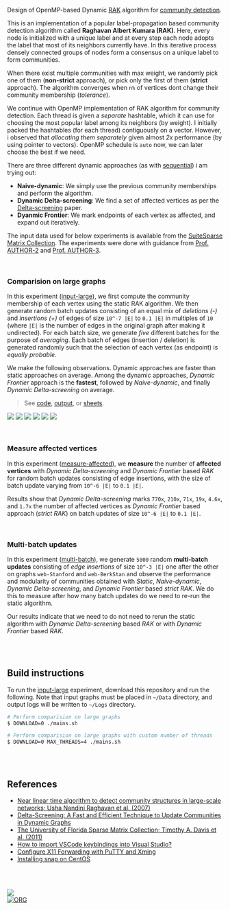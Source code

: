 Design of OpenMP-based Dynamic [RAK] algorithm for [community detection].

This is an implementation of a popular label-propagation based community
detection algorithm called **Raghavan Albert Kumara (RAK)**. Here, every node is
initialized with a unique label and at every step each node adopts the label
that most of its neighbors currently have. In this iterative process densely
connected groups of nodes form a consensus on a unique label to form
communities.

When there exist multiple communities with max weight, we randomly pick one of
them (**non-strict** approach), or pick only the first of them (**strict** approach).
The algorithm converges when `n%` of vertices dont change their community
membership (*tolerance*).

We continue with OpenMP implementation of RAK algorithm for community detection.
Each thread is given a *separate* hashtable, which it can use for choosing the
most popular label among its neighbors (by weight). I initially packed the
hashtables (for each thread) contiguously on a vector. However, i observed that
*allocating them separately* given almost *2x* performance (by using pointer to
vectors). OpenMP schedule is `auto` now, we can later choose the best if we
need.

There are three different dynamic approaches (as with [sequential]) i am trying out:
- **Naive-dynamic**: We simply use the previous community memberships and perform the algorithm.
- **Dynamic Delta-screening**: We find a set of affected vertices as per the [Delta-screening] paper.
- **Dyanmic Frontier**: We mark endpoints of each vertex as affected, and expand out iteratively.

The input data used for below experiments is available from the [SuiteSparse Matrix Collection].
The experiments were done with guidance from [Prof. AUTHOR-2] and
[Prof. AUTHOR-3].

[RAK]: https://arxiv.org/abs/0709.2938
[community detection]: https://en.wikipedia.org/wiki/Community_search
[sequential]: https://github.com/ORG/rak-communities-static-vs-dynamic
[Delta-screening]: https://ieeexplore.ieee.org/document/9384277
[Prof. AUTHOR-3]: https://example.com
[Prof. AUTHOR-2]: https://example.com
[SuiteSparse Matrix Collection]: https://sparse.tamu.edu

<br>


### Comparision on large graphs

In this experiment ([input-large]), we first compute the community membership of
each vertex using the static RAK algorithm. We then generate random batch
updates consisting of an equal mix of *deletions (-)* and  *insertions (+)* of
edges of size `10^-7 |E|` to `0.1 |E|` in multiples of `10` (where `|E|` is the
number of edges in the original graph after making it undirected). For each
batch size, we generate *five* different batches for the purpose of *averaging*.
Each batch of edges (insertion / deletion) is generated randomly such that the
selection of each vertex (as endpoint) is *equally probable*.

We make the following observations. Dynamic approaches are faster than static
approaches on average. Among the dynamic approaches, *Dynamic Frontier* approach
is the **fastest**, followed by *Naive-dynamic*, and finally *Dynamic*
*Delta-screening* on average.

> See
> [code](https://github.com/ORG/rak-communities-openmp-dynamic/tree/input-large),
> [output](https://gist.github.com/wolfram77/ad7dd582d6e57c22c29ee4f24bc82797), or
> [sheets].

[![](https://i.imgur.com/68Ox0yW.png)][sheets]
[![](https://i.imgur.com/pyL1sZa.png)][sheets]
[![](https://i.imgur.com/44xQ8vp.png)][sheets]
[![](https://i.imgur.com/3snKKhY.png)][sheets]
[![](https://i.imgur.com/qA0QZVl.png)][sheets]
[![](https://i.imgur.com/i2yXEbn.png)][sheets]

[input-large]: https://github.com/ORG/rak-communities-openmp-dynamic/tree/input-large
[sheets]: https://docs.google.com/spreadsheets/d/1MG1NlpQ-etbwaENJwSjcq5eUTvsUphi2QfvYbjKnFss/edit?usp=sharing

<br>


### Measure affected vertices

In this experiment ([measure-affected]), we **measure** the number of **affected**
**vertices** with *Dynamic Delta-screening* and *Dynamic Frontier* based *RAK*
for random batch updates consisting of edge insertions, with the size of batch
update varying from `10^-6 |E|` to `0.1 |E|`.

Results show that *Dynamic Delta-screening* marks `770x`, `210x`, `71x`, `19x`,
`4.6x`, and `1.7x` the number of affected vertices as *Dynamic Frontier* based
approach (*strict RAK*) on batch updates of size `10^-6 |E|` to `0.1 |E|`.

[measure-affected]: https://github.com/ORG/rak-communities-openmp-dynamic/tree/measure-affected

<br>


### Multi-batch updates

In this experiment ([multi-batch]), we generate `5000` random **multi-batch**
**updates** consisting of *edge insertions* of size `10^-3 |E|` one after the
other on graphs `web-Stanford` and `web-BerkStan` and observe the performance
and modularity of communities obtained with *Static*, *Naive-dynamic*, *Dynamic*
*Delta-screening*, and *Dynamic Frontier* based *strict RAK*. We do this to
measure after how many batch updates do we need to re-run the static algorithm.

Our results indicate that we need to do not need to rerun the static algorithm
with *Dynamic Delta-screening* based *RAK* or with *Dynamic Frontier* based
*RAK*.

[multi-batch]: https://github.com/ORG/rak-communities-openmp-dynamic/tree/multi-batch

<br>
<br>


## Build instructions

To run the [input-large] experiment, download this repository and run the
following. Note that input graphs must be placed in `~/Data` directory, and
output logs will be written to `~/Logs` directory.

```bash
# Perform comparision on large graphs
$ DOWNLOAD=0 ./mains.sh

# Perform comparision on large graphs with custom number of threads
$ DOWNLOAD=0 MAX_THREADS=4 ./mains.sh
```

<br>
<br>


## References

- [Near linear time algorithm to detect community structures in large-scale networks; Usha Nandini Raghavan et al. (2007)](https://arxiv.org/abs/0709.2938)
- [Delta-Screening: A Fast and Efficient Technique to Update Communities in Dynamic Graphs](https://ieeexplore.ieee.org/document/9384277)
- [The University of Florida Sparse Matrix Collection; Timothy A. Davis et al. (2011)](https://doi.org/10.1145/2049662.2049663)
- [How to import VSCode keybindings into Visual Studio?](https://stackoverflow.com/a/62417446/1413259)
- [Configure X11 Forwarding with PuTTY and Xming](https://www.centlinux.com/2019/01/configure-x11-forwarding-putty-xming-windows.html)
- [Installing snap on CentOS](https://snapcraft.io/docs/installing-snap-on-centos)

<br>
<br>


[![](https://i.imgur.com/u17N4wL.jpg)](https://www.youtube.com/watch?v=JZO-ZwkFoF8)<br>
[![ORG](https://img.shields.io/badge/org-ORG-green?logo=Org)](https://ORG.github.io)
